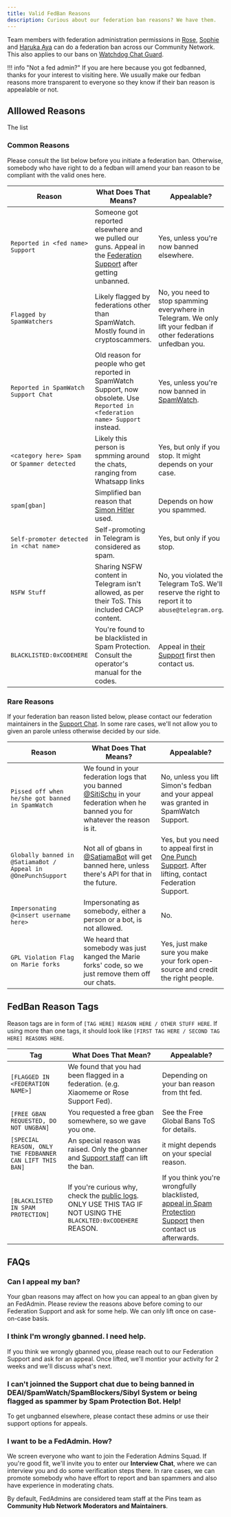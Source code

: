 ```yaml
---
title: Valid FedBan Reasons
description: Curious about our federation ban reasons? We have them.
---
```


Team members with federation administration permissions in [Rose](https://t.me/MissRose_bot), [Sophie](https://t.me/rSophieBot) and [Haruka Aya](https://t.me/HarukaAyaBot) can do a federation ban across our Community Network. This also applies to our bans on [Watchdog Chat Guard](https://t.me/WatchdogChatGuard_bot).

!!! info "Not a fed admin?"
    If you are here because you got fedbanned, thanks for your interest to visiting here. We usually make our fedban
    reasons more transparent to everyone so they know if their ban reason is appealable or not.

## Alllowed Reasons

The list

### Common Reasons

Please consult the list below before you initiate a federation ban. Otherwise, somebody who have right to do a fedban will amend your ban reason to be compliant with the valid ones here.

| Reason | What Does That Means? | Appealable?|
| ----- | ----- | ----- |
| `Reported in <fed name> Support` | Someone got reported elsewhere and we pulled our guns. Appeal in the [Federation Support](./support.md) after getting unbanned. | Yes, unless you're now banned elsewhere. |
| `Flagged by SpamWatchers` | Likely flagged by federations other than SpamWatch. Mostly found in cryptoscammers. | No, you need to stop spamming everywhere in Telegram. We only lift your fedban if other federations unfedban you. |
| `Reported in SpamWatch Support Chat` | Old reason for people who get reported in SpamWatch Support, now obsolete. Use `Reported in <federation name> Support` instead. | Yes, unless you're now banned in [SpamWatch](https://t.me/SpamWatch). |
| `<category here> Spam` or `Spammer detected` | Likely this person is spmming around the chats, ranging from Whatsapp links | Yes, but only if you stop. It might depends on your case. |
| `spam[gban]` | Simplified ban reason that [Simon Hitler](https://t.me/SitiSchu) used. | Depends on how you spammed.
| `Self-promoter detected in <chat name>` | Self-promoting in Telegram is considered as spam. | Yes, but only if you stop.
| `NSFW Stuff` | Sharing NSFW content in Telegram isn't allowed, as per their ToS. This included CACP content.| No, you violated the Telegram ToS. We'll reserve the right to report it to `abuse@telegram.org`.
| `BLACKLISTED:0xCODEHERE` | You're found to be blacklisted in Spam Protection. Consult the operator's manual for the codes. | Appeal in [their Support](https://t.me/SpamProtectionSupport) first then contact us.

### Rare Reasons

If your federation ban reason listed below, please contact our federation maintainers in the [Support Chat](../support.md/#contact-support). In some rare cases, we'll not allow you to given an parole unless otherwise decided by our side.

| Reason | What Does That Means? | Appealable? |
| ----- | ----- | ----- |
| `Pissed off when he/she got banned in SpamWatch` | We found in your federation logs that you banned [@SitiSchu](https://t.me/SitiSchu) in your federation when he banned you for whatever the reason is it. | No, unless you lift Simon's fedban and your appeal was granted in SpamWatch Support. |
| `Globally banned in @SatiamaBot / Appeal in @OnePunchSupport` | Not all of gbans in [@SatiamaBot](https://t.me/SatiamaBot) will get banned here, unless there's API for that in the future. | Yes, but you need to appeal first in [One Punch Support](https://t.me/OnePunchSupport). After lifting, contact Federation Support. |
| `Impersonating @<insert username here>` | Impersonating as somebody, either a person or a bot, is not allowed. | No. |
| `GPL Violation Flag on Marie forks` | We heard that somebody was just kanged the Marie forks' code, so we just remove them off our chats. | Yes, just make sure you make your fork open-source and credit the right people. |

## FedBan Reason Tags

Reason tags are in form of `[TAG HERE] REASON HERE / OTHER STUFF HERE`. If using more than one tags, it should look like `[FIRST TAG HERE / SECOND TAG HERE]
REASONS HERE`.

| Tag | What Does That Mean? | Appealable? |
| ----- | ----- | ----- |
| `[FLAGGED IN <FEDERATION NAME>]` | We found that you had been flagged in a federation. (e.g. Xiaomeme or Rose Support Fed). | Depending on your ban reason from tht fed. |
| `[FREE GBAN REQUESTED, DO NOT UNGBAN]` | You requested a free gban somewhere, so we gave you one. | See the Free Global Bans ToS for details. |
| `[SPECIAL REASON, ONLY THE FEDBANNER CAN LIFT THIS BAN]` | An special reason was raised. Only the gbanner and [Support staff](https://t.me/ThePinsTeamSupport) can lift the ban. | it might depends on your special reason.
| `[BLACKLISTED IN SPAM PROTECTION]` | If you're curious why, check the [public logs](https://t.me/SpamProtectionLogs). ONLY USE THIS TAG IF NOT USING THE `BLACKLTED:0xCODEHERE` REASON. | If you think you're wrongfully blacklisted, [appeal in Spam Protection Support](https://t.me/SpamProtectionSupport) then contact us afterwards.

## FAQs

### Can I appeal my ban?

Your gban reasons may affect on how you can appeal to an gban given by an FedAdmin. Please review the reasons above before coming to our Federation Support and ask for some help. We can only lift once on case-on-case basis.

### I think I'm wrongly gbanned. I need help.

If you think we wrongly gbanned you, please reach out to our Federation Support and ask for an appeal. Once lifted, we'll montior your activity for 2 weeks and we'll discuss what's next.

### I can't joinned the Support chat due to being banned in DEAI/SpamWatch/SpamBlockers/Sibyl System or being flagged as spammer by Spam Protection Bot. Help!

To get ungbanned elsewhere, please contact these admins or use their support options for appeals.

### I want to be a FedAdmin. How?

We screen everyone who want to join the Federation Admins Squad. If you're good fit, we'll invite you to enter our **Interview Chat**, where we can interview you and do some verification steps there. In rare cases, we can promote somebody who have effort to report and ban spammers and also have experience in moderating chats.

By default, FedAdmins are considered team staff at the Pins team as **Community Hub Network Moderators and Maintainers**.
